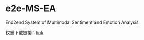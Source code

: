 # e2e-MS-EA
End2end System of Multimodal Sentiment and Emotion Analysis

权重下载链接：[link](https://pan.baidu.com/s/1Zooj1yxkg-HBXWWlGLKtYA?pwd=z9pm).
